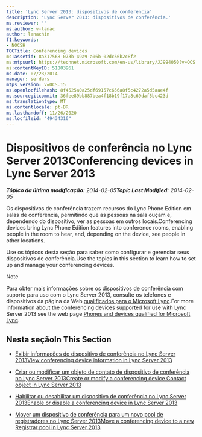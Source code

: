 ```yaml
---
title: 'Lync Server 2013: dispositivos de conferência'
description: 'Lync Server 2013: dispositivos de conferência.'
ms.reviewer: ''
ms.author: v-lanac
author: lanachin
f1.keywords:
- NOCSH
TOCTitle: Conferencing devices
ms:assetid: 8a317568-073b-49a9-a06b-02dc56b2c8f2
ms:mtpsurl: https://technet.microsoft.com/en-us/library/JJ994050(v=OCS.15)
ms:contentKeyID: 51803961
ms.date: 07/23/2014
manager: serdars
mtps_version: v=OCS.15
ms.openlocfilehash: 8f4525a0a25df69157c656a8f5c4272a5d5aae4f
ms.sourcegitcommit: 36fee89bb887bea4f18b19f17a8c69daf5bc423d
ms.translationtype: MT
ms.contentlocale: pt-BR
ms.lasthandoff: 11/26/2020
ms.locfileid: "49434316"
---
```

# <a name="conferencing-devices-in-lync-server-2013"></a><span data-ttu-id="86516-103">Dispositivos de conferência no Lync Server 2013</span><span class="sxs-lookup"><span data-stu-id="86516-103">Conferencing devices in Lync Server 2013</span></span>

<div data-xmlns="http://www.w3.org/1999/xhtml">

<div class="topic" data-xmlns="http://www.w3.org/1999/xhtml" data-msxsl="urn:schemas-microsoft-com:xslt" data-cs="https://msdn.microsoft.com/">

<div data-asp="https://msdn2.microsoft.com/asp">



</div>

<div id="mainSection">

<div id="mainBody"><span data-ttu-id="86516-104">

<span> </span></span><span class="sxs-lookup"><span data-stu-id="86516-104">

<span> </span></span></span>

<span data-ttu-id="86516-105">_**Tópico da última modificação:** 2014-02-05_</span><span class="sxs-lookup"><span data-stu-id="86516-105">_**Topic Last Modified:** 2014-02-05_</span></span>

<span data-ttu-id="86516-106">Os dispositivos de conferência trazem recursos do Lync Phone Edition em salas de conferência, permitindo que as pessoas na sala ouçam e, dependendo do dispositivo, ver as pessoas em outros locais.</span><span class="sxs-lookup"><span data-stu-id="86516-106">Conferencing devices bring Lync Phone Edition features into conference rooms, enabling people in the room to hear, and, depending on the device, see people in other locations.</span></span>

<span data-ttu-id="86516-107">Use os tópicos desta seção para saber como configurar e gerenciar seus dispositivos de conferência.</span><span class="sxs-lookup"><span data-stu-id="86516-107">Use the topics in this section to learn how to set up and manage your conferencing devices.</span></span>

<div>


> [!NOTE]  
> <span data-ttu-id="86516-108">Para obter mais informações sobre os dispositivos de conferência com suporte para uso com o Lync Server 2013, consulte os telefones e dispositivos da página da Web <A href="https://technet.microsoft.com/lync/gg278164.aspx">qualificados para o Microsoft Lync</A>.</span><span class="sxs-lookup"><span data-stu-id="86516-108">For more information about the conferencing devices supported for use with Lync Server 2013 see the web page <A href="https://technet.microsoft.com/lync/gg278164.aspx">Phones and devices qualified for Microsoft Lync</A>.</span></span>



</div>

<div>

## <a name="in-this-section"></a><span data-ttu-id="86516-109">Nesta seção</span><span class="sxs-lookup"><span data-stu-id="86516-109">In This Section</span></span>

  - [<span data-ttu-id="86516-110">Exibir informações do dispositivo de conferência no Lync Server 2013</span><span class="sxs-lookup"><span data-stu-id="86516-110">View conferencing device information in Lync Server 2013</span></span>](lync-server-2013-view-conferencing-device-information.md)

  - [<span data-ttu-id="86516-111">Criar ou modificar um objeto de contato de dispositivo de conferência no Lync Server 2013</span><span class="sxs-lookup"><span data-stu-id="86516-111">Create or modify a conferencing device Contact object in Lync Server 2013</span></span>](lync-server-2013-create-or-modify-a-conferencing-device-contact-object.md)

  - [<span data-ttu-id="86516-112">Habilitar ou desabilitar um dispositivo de conferência no Lync Server 2013</span><span class="sxs-lookup"><span data-stu-id="86516-112">Enable or disable a conferencing device in Lync Server 2013</span></span>](lync-server-2013-enable-or-disable-a-conferencing-device.md)

  - [<span data-ttu-id="86516-113">Mover um dispositivo de conferência para um novo pool de registradores no Lync Server 2013</span><span class="sxs-lookup"><span data-stu-id="86516-113">Move a conferencing device to a new Registrar pool in Lync Server 2013</span></span>](lync-server-2013-move-a-conferencing-device-to-a-new-registrar-pool.md)

<span data-ttu-id="86516-114"></div>

</div>

<span> </span>

</div>

</div>

</span><span class="sxs-lookup"><span data-stu-id="86516-114"></div>

</div>

<span> </span>

</div>

</div>

</span></span></div>
